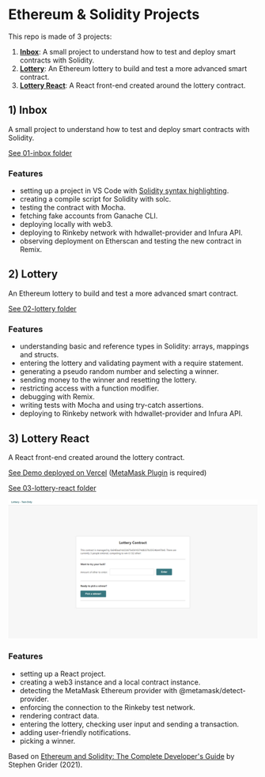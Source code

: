 # Ethereum & Solidity Projects

This repo is made of 3 projects:

1. [**Inbox**](#inbox): A small project to understand how to test and deploy smart contracts with Solidity.
2. [**Lottery**](#lottery): An Ethereum lottery to build and test a more advanced smart contract.
3. [**Lottery React**](#lotteryreact): A React front-end created around the lottery contract.

## <a name="inbox"></a> 1) Inbox

A small project to understand how to test and deploy smart contracts with Solidity.

[See 01-inbox folder](https://github.com/solygambas/ethereum-solidity/tree/main/01-inbox)

### Features

- setting up a project in VS Code with [Solidity syntax highlighting](https://marketplace.visualstudio.com/items?itemName=JuanBlanco.solidity).
- creating a compile script for Solidity with solc.
- testing the contract with Mocha.
- fetching fake accounts from Ganache CLI.
- deploying locally with web3.
- deploying to Rinkeby network with hdwallet-provider and Infura API.
- observing deployment on Etherscan and testing the new contract in Remix.

## <a name="lottery"></a> 2) Lottery

An Ethereum lottery to build and test a more advanced smart contract.

[See 02-lottery folder](https://github.com/solygambas/ethereum-solidity/tree/main/02-lottery)

### Features

- understanding basic and reference types in Solidity: arrays, mappings and structs.
- entering the lottery and validating payment with a require statement.
- generating a pseudo random number and selecting a winner.
- sending money to the winner and resetting the lottery.
- restricting access with a function modifier.
- debugging with Remix.
- writing tests with Mocha and using try-catch assertions.
- deploying to Rinkeby network with hdwallet-provider and Infura API.

## <a name="lotteryreact"></a> 3) Lottery React

A React front-end created around the lottery contract.

[See Demo deployed on Vercel](https://ethereum-lottery.vercel.app/)
([MetaMask Plugin](https://metamask.io/) is required)

[See 03-lottery-react folder](https://github.com/solygambas/ethereum-solidity/tree/main/03-lottery-react)

<p align="center">
    <a href="https://github.com/solygambas/ethereum-solidity/tree/main/03-lottery-react">
        <img src="03-lottery-react/screenshot.png">
    </a>
</p>

### Features

- setting up a React project.
- creating a web3 instance and a local contract instance.
- detecting the MetaMask Ethereum provider with @metamask/detect-provider.
- enforcing the connection to the Rinkeby test network.
- rendering contract data.
- entering the lottery, checking user input and sending a transaction.
- adding user-friendly notifications.
- picking a winner.

Based on [Ethereum and Solidity: The Complete Developer's Guide](https://www.udemy.com/course/ethereum-and-solidity-the-complete-developers-guide/) by Stephen Grider (2021).
